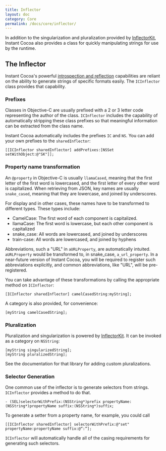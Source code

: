 ```yaml
---
title: Inflector
layout: doc
category: Core
permalink: /docs/core/inflector/
---
```


In addition to the singularization and pluralization provided by [InflectorKit](https://github.com/mattt/InflectorKit), Instant Cocoa also provides a class for quickly manipulating strings for use by the runtime.

## The Inflector

Instant Cocoa's powerful [introspection and reflection](../../instant-model/reflection) capabilities are reliant on the ability to generate strings of specific formats easily. The `ICInflector` class provides that capability.

### Prefixes

Classes in Objective-C are usually prefixed with a 2 or 3 letter code representing the author of the class. `ICInflector` includes the capability of automatically stripping these class prefixes so that meaningful information can be extracted from the class name.

Instant Cocoa automatically includes the prefixes `IC` and `NS`.  You can add your own prefixes to the `sharedInflector`:

    [[ICInflector sharedInflector] addPrefixes:[NSSet setWithObject:@"SK"]];

### Property name transformation

An `@property` in Objective-C is usually `llamaCased`, meaning that the first letter of the first word is lowercased, and the first letter of every other word is capitalized. When retrieving from JSON, key names are usually `snake_cased`, meaning that they are lowercase, and joined by underscores.

For display and in other cases, these names have to be transformed to different types. These types include:

* CamelCase: The first word of each component is capitalized.
* llamaCase: The first word is lowercase, but each other component is capitalized
* snake_case: All words are lowercased, and joined by underscores
* train-case: All words are lowercased, and joined by hyphens

Abbreviations, such a "URL" in `aURLProperty`, are automatically intuited. `aURLProperty` would be transformed to, in snake\_case, `a_url_property`. In a near-future version of Instant Cocoa, you will be required to register such abbreviations explicitly, and common abbreviations, like "URL", will be pre-registered.

You can take advantage of these transformations by calling the appropriate method on `ICInflector`:

	[ICInflector sharedInflector] camelCasedString:myString];

A category is also provided, for convenience:

	[myString camelCasedString];

### Pluralization

Pluralization and singularization is powered by [InflectorKit](https://github.com/mattt/InflectorKit). It can be invoked as a category on `NSString`:

	[myString singularizedString];
	[myString pluralizedString];

See the documentation for that library for adding custom pluralizations.

### Selector Generation

One common use of the inflector is to generate selectors from strings. `ICInflector` provides a method to do that.

    - (SEL)selectorWithPrefix:(NSString*)prefix propertyName:(NSString*)propertyName suffix:(NSString*)suffix;

To generate a setter from a property name, for example, you could call

    [[ICInflector sharedInflector] selectorWithPrefix:@"set" propertyName:propertyName suffix:@“:”];

`ICInflector` will automatically handle all of the casing requirements for generating such selectors.

